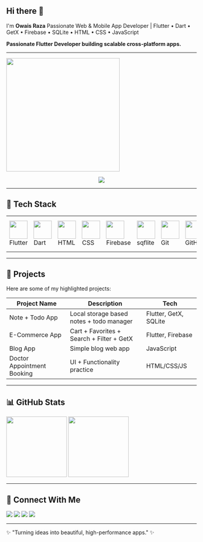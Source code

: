 ## Hi there 👋
I'm **Owais Raza**
Passionate Web & Mobile App Developer | Flutter • Dart • GetX • Firebase • SQLite • HTML • CSS • JavaScript



<p align="left">
  <strong>Passionate Flutter Developer building scalable cross-platform apps.</strong>
</p>

---
<img src="https://github.com/user-attachments/assets/43d5d97a-12fc-4da7-9304-f98c475dee26" width="300"/>


<!-- Animated Typing Text -->
<p align="center">
  <img src="https://readme-typing-svg.herokuapp.com?size=22&duration=3000&color=6A5ACD&center=true&vCenter=true&width=500&lines=Flutter+Developer;Frontend+Engineer;UI+UX+Lover;Clean+Code+Writer;Open+Source+Contributor"/>
</p>



---

## 🔧 Tech Stack
<div align="left">
  <table>
    <tr>
      <td><img src="https://cdn.jsdelivr.net/gh/devicons/devicon/icons/flutter/flutter-original.svg" width="48"/><br/>Flutter</td>
      <td><img src="https://cdn.jsdelivr.net/gh/devicons/devicon/icons/dart/dart-original.svg" width="48"/><br/>Dart</td>
      <td><img src="https://cdn.jsdelivr.net/gh/devicons/devicon/icons/html5/html5-original.svg" width="48"/><br/>HTML</td>
      <td><img src="https://cdn.jsdelivr.net/gh/devicons/devicon/icons/css3/css3-original.svg" width="48"/><br/>CSS</td>
      <td><img src="https://cdn.jsdelivr.net/gh/devicons/devicon/icons/firebase/firebase-plain.svg" width="48"/><br/>Firebase</td>
      <td><img src="https://cdn.jsdelivr.net/gh/devicons/devicon/icons/sqlite/sqlite-original.svg" width="48"/><br/>sqflite</td>
      <td><img src="https://cdn.jsdelivr.net/gh/devicons/devicon/icons/git/git-original.svg" width="48"/><br/>Git</td>
      <td><img src="https://cdn.jsdelivr.net/gh/devicons/devicon/icons/github/github-original.svg" width="48"/><br/>GitHub</td>
      <td><img src="https://cdn.jsdelivr.net/gh/devicons/devicon/icons/vscode/vscode-original.svg" width="48"/><br/>VS Code</td>
      <td><img src="https://cdn.jsdelivr.net/gh/devicons/devicon/icons/androidstudio/androidstudio-original.svg" width="48"/><br/>Android Studio</td>
    </tr>
  </table>
</div>

---

## 🚀 Projects
Here are some of my highlighted projects:

| Project Name | Description | Tech |
|--------------|-------------|------|
| Note + Todo App | Local storage based notes + todo manager | Flutter, GetX, SQLite |
| E-Commerce App | Cart + Favorites + Search + Filter + GetX | Flutter, Firebase |
| Blog App | Simple blog web app | JavaScript |
| Doctor Appointment Booking | UI + Functionality practice | HTML/CSS/JS |

---

## 📊 GitHub Stats
<p align="left">
  <img src="https://github-readme-stats.vercel.app/api?username=OwaisRaza1941&show_icons=true&theme=tokyonight&count_private=true" height="160"/>
  <img src="https://github-readme-stats.vercel.app/api/top-langs/?username=OwaisRaza1941&layout=compact&theme=tokyonight" height="160"/>
</p>

---

## 🤝 Connect With Me
<p align="left">
  <a href="https://github.com/OwaisRaza1941"><img src="https://img.shields.io/badge/GitHub-171515?style=for-the-badge&logo=github&logoColor=white"/></a>
  <a href="https://www.linkedin.com/in/owais-raza-47273a347"><img src="https://img.shields.io/badge/LinkedIn-0077b5?style=for-the-badge&logo=linkedin&logoColor=white"/></a>
  <a href="https://facebook.com/FlutterWithOwaisRaza"><img src="https://img.shields.io/badge/Facebook-1877F2?style=for-the-badge&logo=facebook&logoColor=white"/></a>
  <a href="mailto:owaisraza55670@gmail.com"><img src="https://img.shields.io/badge/Email-D14836?style=for-the-badge&logo=gmail&logoColor=white"/></a>
</p>

---

✨ "Turning ideas into beautiful, high-performance apps." ✨
